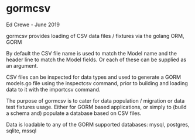 # gormcsv

Ed Crewe - June 2019

gormcsv provides loading of CSV data files / fixtures via the golang ORM, GORM

By default the CSV file name is used to match the Model name and the header line to match the Model fields.
Or each of these can be supplied as an argument.

CSV files can be inspected for data types and used to generate a GORM models.go file using the inspectcsv command, prior to building and loading data to it with the importcsv command.

The purpose of gormcsv is to cater for data population / migration or data test fixtures usage.
Either for GORM based applications, or simply to (build a schema and) populate a database based on CSV files.

Data is loadable to any of the GORM supported databases: mysql, postgres, sqlite, mssql
